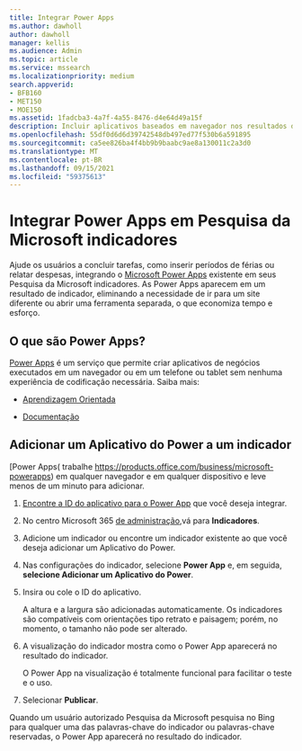```yaml
---
title: Integrar Power Apps
ms.author: dawholl
author: dawholl
manager: kellis
ms.audience: Admin
ms.topic: article
ms.service: mssearch
ms.localizationpriority: medium
search.appverid:
- BFB160
- MET150
- MOE150
ms.assetid: 1fadcba3-4a7f-4a55-8476-d4e64d49a15f
description: Incluir aplicativos baseados em navegador nos resultados de indicadores para Pesquisa da Microsoft
ms.openlocfilehash: 55df0d6d6d39742548db497ed77f530b6a591895
ms.sourcegitcommit: ca5ee826ba4f4bb9b9baabc9ae8a130011c2a3d0
ms.translationtype: MT
ms.contentlocale: pt-BR
ms.lasthandoff: 09/15/2021
ms.locfileid: "59375613"
---
```

# <a name="integrate-power-apps-in-microsoft-search-bookmarks"></a>Integrar Power Apps em Pesquisa da Microsoft indicadores
   
Ajude os usuários a concluir tarefas, como inserir períodos de férias ou relatar despesas, integrando o [Microsoft Power Apps](https://products.office.com/business/microsoft-powerapps) existente em seus Pesquisa da Microsoft indicadores. As Power Apps aparecem em um resultado de indicador, eliminando a necessidade de ir para um site diferente ou abrir uma ferramenta separada, o que economiza tempo e esforço.
  
## <a name="what-are-power-apps"></a>O que são Power Apps?

[Power Apps](https://products.office.com/business/microsoft-powerapps) é um serviço que permite criar aplicativos de negócios executados em um navegador ou em um telefone ou tablet sem nenhuma experiência de codificação necessária. Saiba mais:
  
- [Aprendizagem Orientada](/learn/browse/?products=powerapps)
    
- [Documentação](/powerapps/)
    
## <a name="add-a-power-app-to-a-bookmark"></a>Adicionar um Aplicativo do Power a um indicador

[Power Apps( trabalhe https://products.office.com/business/microsoft-powerapps) em qualquer navegador e em qualquer dispositivo e leve menos de um minuto para adicionar.
  
1. [Encontre a ID do aplicativo para o Power App](/powerapps/maker/canvas-apps/get-sessionid#get-an-app-id) que você deseja integrar.
    
2. No centro Microsoft 365 [de administração,](https://admin.microsoft.com)vá para **Indicadores**.
    
3. Adicione um indicador ou encontre um indicador existente ao que você deseja adicionar um Aplicativo do Power.
    
4. Nas configurações do indicador, selecione **Power App** e, em seguida, **selecione Adicionar um Aplicativo do Power**.
    
5. Insira ou cole o ID do aplicativo.
    
    A altura e a largura são adicionadas automaticamente. Os indicadores são compatíveis com orientações tipo retrato e paisagem; porém, no momento, o tamanho não pode ser alterado.
    
6. A visualização do indicador mostra como o Power App aparecerá no resultado do indicador.
    
    O Power App na visualização é totalmente funcional para facilitar o teste e o uso.
    
7. Selecionar **Publicar**.
    
Quando um usuário autorizado Pesquisa da Microsoft pesquisa [](https://Bing.com) no Bing para qualquer uma das palavras-chave do indicador ou palavras-chave reservadas, o Power App aparecerá no resultado do indicador.